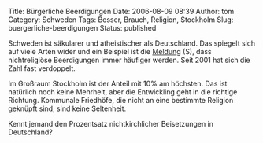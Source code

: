 Title: Bürgerliche Beerdigungen
Date: 2006-08-09 08:39
Author: tom
Category: Schweden
Tags: Besser, Brauch, Religion, Stockholm
Slug: buergerliche-beerdigungen
Status: published

Schweden ist säkularer und atheistischer als Deutschland. Das spiegelt
sich auf viele Arten wider und ein Beispiel ist die
[Meldung](http://www.sr.se/cgi-bin/uppland/nyheter/artikel.asp?artikel=909833)
(S), dass nichtreligiöse Beerdigungen immer häufiger werden. Seit 2001
hat sich die Zahl fast verdoppelt.

Im Großraum Stockholm ist der Anteil mit 10% am höchsten. Das ist
natürlich noch keine Mehrheit, aber die Entwickling geht in die richtige
Richtung. Kommunale Friedhöfe, die nicht an eine bestimmte Religion
geknüpft sind, sind keine Seltenheit.

Kennt jemand den Prozentsatz nichtkirchlicher Beisetzungen in
Deutschland?

